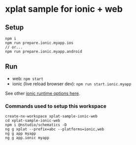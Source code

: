 # xplat sample for ionic + web

## Setup

```
npm i
npm run prepare.ionic.myapp.ios
// or...
npm run prepare.ionic.myapp.android
```

## Run

* web: `npm start`
* ionic (live reload browser dev): `npm run start.ionic.myapp`

See other [ionic runtime options here](https://nstudio.io/xplat/generators/#appionic).


### Commands used to setup this workspace

```
create-nx-workspace xplat-sample-ionic-web
cd xplat-sample-ionic-web
npm i @nstudio/schematics -D
ng g xplat --prefix=abc --platforms=ionic,web
ng g app myapp
ng g app.ionic myapp
```